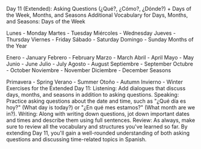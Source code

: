 Day 11 (Extended): Asking Questions (¿Qué?, ¿Cómo?, ¿Dónde?) + Days of the Week, Months, and Seasons
Additional Vocabulary for Days, Months, and Seasons:
Days of the Week

Lunes - Monday
Martes - Tuesday
Miércoles - Wednesday
Jueves - Thursday
Viernes - Friday
Sábado - Saturday
Domingo - Sunday
Months of the Year

Enero - January
Febrero - February
Marzo - March
Abril - April
Mayo - May
Junio - June
Julio - July
Agosto - August
Septiembre - September
Octubre - October
Noviembre - November
Diciembre - December
Seasons

Primavera - Spring
Verano - Summer
Otoño - Autumn
Invierno - Winter
Exercises for the Extended Day 11:
Listening: Add dialogues that discuss days, months, and seasons in addition to asking questions.
Speaking: Practice asking questions about the date and time, such as "¿Qué día es hoy?" (What day is today?) or "¿En qué mes estamos?" (What month are we in?).
Writing: Along with writing down questions, jot down important dates and times and describe them using full sentences.
Review: As always, make sure to review all the vocabulary and structures you've learned so far.
By extending Day 11, you'll gain a well-rounded understanding of both asking questions and discussing time-related topics in Spanish.